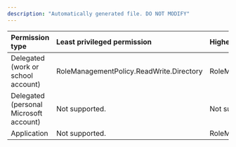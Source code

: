```yaml
---
description: "Automatically generated file. DO NOT MODIFY"
---
```


|Permission type|Least privileged permission|Higher privileged permissions|
|:---|:---|:---|
|Delegated (work or school account)|RoleManagementPolicy.ReadWrite.Directory|RoleManagement.ReadWrite.Directory|
|Delegated (personal Microsoft account)|Not supported.|Not supported.|
|Application|Not supported.|RoleManagement.ReadWrite.Directory|


